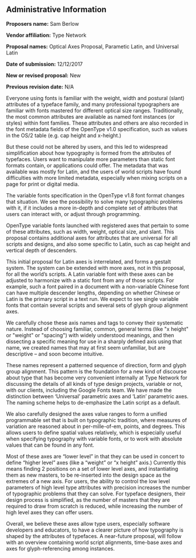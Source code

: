 ## Administrative Information
**Proposers name:** Sam Berlow

**Vendor affiliation:** Type Network

**Proposal names:** Optical Axes Proposal, Parametic Latin, and Universal Latin

**Date of submission:** 12/12/2017

**New or revised proposal:** New

**Previous revision date:** N/A

Everyone using fonts is familiar with the weight, width and postural (slant) attributes of a typeface family, and many professional typographers are familiar with fonts mastered for different optical size ranges. Traditionally, the most common attributes are available as named font instances (or styles) within font families. These attributes and others are also recorded in the font metadata fields of the OpenType v1.0 specification, such as values in the OS/2 table (e.g. cap height and x-height.)

But these could not be altered by users, and this led to widespread simplification about how typography is formed from the attributes of typefaces. Users want to manipulate more parameters than static font formats contain, or applications could offer. The metadata that was available was mostly for Latin, and the users of world scripts have found difficulties with more limited metadata, especially when mixing scripts on a page for print or digital media.

The variable fonts specification in the OpenType v1.8 font format changes that situation. We see the possibility to solve many typographic problems with it, if it includes a more in-depth and complete set of attributes that users can interact with, or adjust through programming.

OpenType variable fonts launched with registered axes that pertain to some of these attributes, such as width, weight, optical size, and slant. This proposal contains additional axes for attributes that are universal for all scripts and designs, and also some specific to Latin, such as cap height and vertical depth of descenders.

This initial proposal for Latin axes  is interrelated, and forms a gestalt system. The system can be extended with more axes, not in this proposal, for all the world’s scripts. A Latin variable font with these axes can be adjusted to harmonize with a static font from any of those scripts. For example, such a font paired in a document with a non-variable Chinese font can have multiple descender lengths, depending on whether Chinese or Latin is the primary script in a text run. We expect to see single variable fonts that contain several scripts and several sets of glyph group alignment axes.

We carefully chose these axis names and tags to convey their systematic nature. Instead of choosing familiar, common, general terms (like "x height" or "weight" or "spacing") with widely understood meanings, and then dissecting a specific meaning for use in a sharply defined axis using that name, we created names that may at first seem unfamiliar, but are descriptive – and soon become intuitive. 

These names represent a patterned sequence of direction, form and glyph group alignment. This pattern is the foundation for a new kind of discourse about type that has become very convenient internally at Type Network for discussing the details of all kinds of type design projects, variable or not, with our clients, including the Google Fonts team. We have made the distinction between ‘Universal’ parametric axes and ‘Latin’ parametric axes. The naming scheme helps to de-emphasize the Latin script as a default.

We also carefully designed the axes value ranges to form a unified programmable set that is built on typographic tradition, where measures of variation are reasoned about in per-mille-of-em, points, and degrees. This allows users to define spatial values relatively, which is especially useful when specifying typography with variable fonts, or to work with absolute values that can be found in any font.

Most of these axes are “lower level” in that they can be used in concert to define “higher level” axes (like a “weight” or “x height” axis.) Currently this means finding 2 positions on a set of lower level axes, and instantiating them as new masters, to be re-inserted into the design space as the extremes of a new axis. For users, the ability to control the low level parameters of high level type attributes with precision increases the number of typographic problems that they can solve. For typeface designers, their design process is simplified, as the number of masters that they are required to draw from scratch is reduced, while increasing the number of high level axes they can offer users.

Overall, we believe these axes allow type users, especially software developers and educators, to have a clearer picture of how typography is shaped by the attributes of typefaces. A near-future proposal, will follow with an overview containing world script alignments, time-base axes and axes for glyph-referencing among instances.


